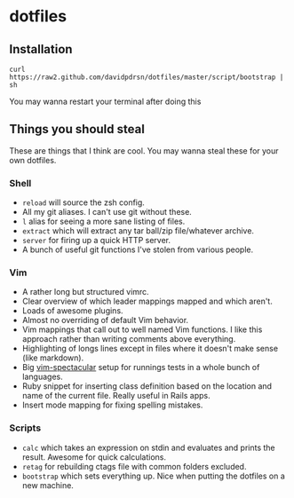 dotfiles
========

Installation
------------

```shell
curl https://raw2.github.com/davidpdrsn/dotfiles/master/script/bootstrap | sh
```

You may wanna restart your terminal after doing this

Things you should steal
-----------------------

These are things that I think are cool. You may wanna steal these for your own dotfiles.

### Shell

- `reload` will source the zsh config.
- All my git aliases. I can't use git without these.
- `l` alias for seeing a more sane listing of files.
- `extract` which will extract any tar ball/zip file/whatever archive.
- `server` for firing up a quick HTTP server.
- A bunch of useful git functions I've stolen from various people.

### Vim

- A rather long but structured vimrc.
- Clear overview of which leader mappings mapped and which aren't.
- Loads of awesome plugins.
- Almost no overriding of default Vim behavior.
- Vim mappings that call out to well named Vim functions. I like this approach rather than writing comments above everything.
- Highlighting of longs lines except in files where it doesn't make sense (like markdown).
- Big [vim-spectacular](https://github.com/davidpdrsn/vim-spectacular) setup for runnings tests in a whole bunch of languages.
- Ruby snippet for inserting class definition based on the location and name of the current file. Really useful in Rails apps.
- Insert mode mapping for fixing spelling mistakes.

### Scripts

- `calc` which takes an expression on stdin and evaluates and prints the result. Awesome for quick calculations.
- `retag` for rebuilding ctags file with common folders excluded.
- `bootstrap` which sets everything up. Nice when putting the dotfiles on a new machine.
